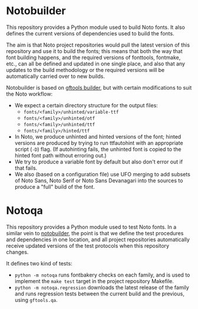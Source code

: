 # Notobuilder

This repository provides a Python module used to build Noto fonts. It also
defines the current versions of dependencies used to build the fonts.

The aim is that Noto project repositories would pull the latest version of this
repository and use it to build the fonts; this means that both the way that
font building happens, and the required versions of fonttools, fontmake, etc.,
can all be defined and updated in one single place, and also that any updates
to the build methodology or the required versions will be automatically
carried over to new builds.

Notobuilder is based on [gftools builder](https://github.com/googlefonts/gftools),
but with certain modifications to suit the Noto workflow:

* We expect a certain directory structure for the output files:
    - `fonts/<family>/unhinted/variable-ttf`
    - `fonts/<family>/unhinted/otf`
    - `fonts/<family>/unhinted/ttf`
    - `fonts/<family>/hinted/ttf`
* In Noto, we produce unhinted and hinted versions of the font; hinted versions
are produced by trying to run ttfautohint with an appropriate script (`-D`) flag. (If autohinting fails, the unhinted font is copied to the hinted font path without erroring out.)
* We try to produce a variable font by default but also don't error out if that fails.
* We also (based on a configuration file) use UFO merging to add subsets of Noto Sans, Noto Serif or Noto Sans Devanagari into the sources to produce a "full" build of the font.

# Notoqa

This repository provides a Python module used to test Noto fonts. In
a similar vein to [notobuilder](https://github.com/notofonts/notobuilder/), the point is that we define the
test procedures and dependencies in one location, and all project
repositories automatically receive updated versions of the test protocols
when this repository changes.

It defines two kind of tests:

* `python -m notoqa` runs fontbakery checks on each family, and is used to implement the `make test` target in the project repository Makefile.
* `python -m notoqa.regression` downloads the latest release of the family and runs regression tests between the current build and the previous, using `gftools.qa`.
